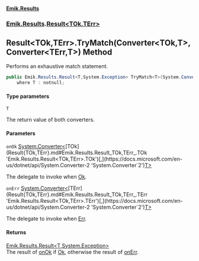 #### [Emik.Results](index.md 'index')
### [Emik.Results](Emik.Results.md 'Emik.Results').[Result&lt;TOk,TErr&gt;](Result{TOk,TErr}.md 'Emik.Results.Result<TOk,TErr>')

## Result<TOk,TErr>.TryMatch<T>(Converter<TOk,T>, Converter<TErr,T>) Method

Performs an exhaustive match statement.

```csharp
public Emik.Results.Result<T,System.Exception> TryMatch<T>(System.Converter<TOk,T> onOk, System.Converter<TErr,T> onErr)
    where T : notnull;
```
#### Type parameters

<a name='Emik.Results.Result_TOk,TErr_.TryMatch_T_(System.Converter_TOk,T_,System.Converter_TErr,T_).T'></a>

`T`

The return value of both converters.
#### Parameters

<a name='Emik.Results.Result_TOk,TErr_.TryMatch_T_(System.Converter_TOk,T_,System.Converter_TErr,T_).onOk'></a>

`onOk` [System.Converter&lt;](https://docs.microsoft.com/en-us/dotnet/api/System.Converter-2 'System.Converter`2')[TOk](Result{TOk,TErr}.md#Emik.Results.Result_TOk,TErr_.TOk 'Emik.Results.Result<TOk,TErr>.TOk')[,](https://docs.microsoft.com/en-us/dotnet/api/System.Converter-2 'System.Converter`2')[T](Result{TOk,TErr}.TryMatch{T}(Converter{TOk,T},Converter{TErr,T}).md#Emik.Results.Result_TOk,TErr_.TryMatch_T_(System.Converter_TOk,T_,System.Converter_TErr,T_).T 'Emik.Results.Result<TOk,TErr>.TryMatch<T>(System.Converter<TOk,T>, System.Converter<TErr,T>).T')[&gt;](https://docs.microsoft.com/en-us/dotnet/api/System.Converter-2 'System.Converter`2')

The delegate to invoke when [Ok](Result{TOk,TErr}.Ok.md 'Emik.Results.Result<TOk,TErr>.Ok').

<a name='Emik.Results.Result_TOk,TErr_.TryMatch_T_(System.Converter_TOk,T_,System.Converter_TErr,T_).onErr'></a>

`onErr` [System.Converter&lt;](https://docs.microsoft.com/en-us/dotnet/api/System.Converter-2 'System.Converter`2')[TErr](Result{TOk,TErr}.md#Emik.Results.Result_TOk,TErr_.TErr 'Emik.Results.Result<TOk,TErr>.TErr')[,](https://docs.microsoft.com/en-us/dotnet/api/System.Converter-2 'System.Converter`2')[T](Result{TOk,TErr}.TryMatch{T}(Converter{TOk,T},Converter{TErr,T}).md#Emik.Results.Result_TOk,TErr_.TryMatch_T_(System.Converter_TOk,T_,System.Converter_TErr,T_).T 'Emik.Results.Result<TOk,TErr>.TryMatch<T>(System.Converter<TOk,T>, System.Converter<TErr,T>).T')[&gt;](https://docs.microsoft.com/en-us/dotnet/api/System.Converter-2 'System.Converter`2')

The delegate to invoke when [Err](Result{TOk,TErr}.Err.md 'Emik.Results.Result<TOk,TErr>.Err').

#### Returns
[Emik.Results.Result&lt;](Result{TOk,TErr}.md 'Emik.Results.Result<TOk,TErr>')[T](Result{TOk,TErr}.TryMatch{T}(Converter{TOk,T},Converter{TErr,T}).md#Emik.Results.Result_TOk,TErr_.TryMatch_T_(System.Converter_TOk,T_,System.Converter_TErr,T_).T 'Emik.Results.Result<TOk,TErr>.TryMatch<T>(System.Converter<TOk,T>, System.Converter<TErr,T>).T')[,](Result{TOk,TErr}.md 'Emik.Results.Result<TOk,TErr>')[System.Exception](https://docs.microsoft.com/en-us/dotnet/api/System.Exception 'System.Exception')[&gt;](Result{TOk,TErr}.md 'Emik.Results.Result<TOk,TErr>')  
The result of [onOk](Result{TOk,TErr}.TryMatch{T}(Converter{TOk,T},Converter{TErr,T}).md#Emik.Results.Result_TOk,TErr_.TryMatch_T_(System.Converter_TOk,T_,System.Converter_TErr,T_).onOk 'Emik.Results.Result<TOk,TErr>.TryMatch<T>(System.Converter<TOk,T>, System.Converter<TErr,T>).onOk') if [Ok](Result{TOk,TErr}.Ok.md 'Emik.Results.Result<TOk,TErr>.Ok'), otherwise the result of [onErr](Result{TOk,TErr}.TryMatch{T}(Converter{TOk,T},Converter{TErr,T}).md#Emik.Results.Result_TOk,TErr_.TryMatch_T_(System.Converter_TOk,T_,System.Converter_TErr,T_).onErr 'Emik.Results.Result<TOk,TErr>.TryMatch<T>(System.Converter<TOk,T>, System.Converter<TErr,T>).onErr').